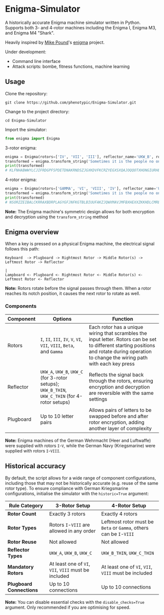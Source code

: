 # Enigma-Simulator

A historically accurate Enigma machine simulator written in Python. Supports both 3- and 4-rotor machines including the Enigma I, Enigma M3, and Enigma M4 "Shark".

Heavily inspired by [Mike Pound](https://github.com/mikepound)'s [enigma](https://github.com/mikepound/enigma) project.

Under development:

- Command line interface
- Attack scripts: bombe, fitness functions, machine learning

## Usage

Clone the repository:
```
git clone https://github.com/phenotypic/Enigma-Simulator.git
```

Change to the project directory:
```
cd Enigma-Simulator
```

Import the simulator:
```python
from enigma import Enigma
```

3-rotor enigma:
```python
enigma = Enigma(rotors=['IV', 'VII', 'III'], reflector_name='UKW_B', rotor_positions=[18, 5, 21], ring_settings=[2, 14, 19], plugboard_connections='bq cr di ej kw mt os px uz gh')
transformed = enigma.transform_string('Sometimes it is the people no one can imagine anything of who do the things no one can imagine')
print(transformed)
# KLFNHABWWYLCJIFRDGPFSPDETDNAKRNDSZJGXKDVFKCRZYEGXSXQAJOQQOTXHONGIURHBKPYIACN
```

4-rotor enigma:
```python
enigma = Enigma(rotors=['GAMMA', 'VI', 'VIII', 'IV'], reflector_name='UKW_C_THIN', rotor_positions=[19, 6, 25, 3], ring_settings=[8, 2, 12, 20], plugboard_connections='bq cr di ej kw mt os px uz gh')
transformed = enigma.transform_string('Sometimes it is the people no one can imagine anything of who do the things no one can imagine')
print(transformed)
# NSORZZEIBALCKRRAXBDRPLAGYGFJNFKGTBLBIUUFAKZJQWXMAVJMFBXHEXXZKKHDLCMRBDEXJDVJ
```

**Note:** The Enigma machine's symmetric design allows for both encryption and decryption using the `transform_string` method

## Enigma overview

When a key is pressed on a physical Enigma machine, the electrical signal follows this path:

```
Keyboard  -> Plugboard -> Rightmost Rotor -> Middle Rotor(s) -> Leftmost Rotor -> Reflector
                                                                                      |
Lampboard <- Plugboard <- Rightmost Rotor <- Middle Rotor(s) <- Leftmost Rotor <- Reflector
```

**Note:** Rotors rotate before the signal passes through them. When a rotor reaches its notch position, it causes the next rotor to rotate as well.

### Components

| Component | Options | Function |
| --- | --- | --- |
| Rotors | `I`, `II`, `III`, `IV`, `V`, `VI`, `VII`, `VIII`, `Beta`, and `Gamma` | Each rotor has a unique wiring that scrambles the input letter. Rotors can be set to different starting positions and rotate during operation to change the wiring path with each key press |
| Reflector | `UKW_A`, `UKW_B`, `UKW_C` (for 3-rotor setups); `UKW_B_THIN`, `UKW_C_THIN` (for 4-rotor setups) | Reflects the signal back through the rotors, ensuring encryption and decryption are reversible with the same settings |
| Plugboard | Up to 10 letter pairs | Allows pairs of letters to be swapped before and after rotor encryption, adding another layer of complexity |

**Note:** Enigma machines of the German Wehrmacht (Heer and Luftwaffe) were supplied with rotors `I`-`V`, while the German Navy (Kriegsmarine) were supplied with rotors `I`-`VIII`.

## Historical accuracy

By default, the script allows for a wide range of component configurations, including those that may not be historically accurate (e.g. reuse of the same rotor type). To ensure compliance with German Kriegsmarine configurations, initialise the simulator with the `historic=True` argument:

| Rule Category | 3-Rotor Setup | 4-Rotor Setup |
| --- | --- | --- |
| **Rotor Count** | Exactly 3 rotors | Exactly 4 rotors |
| **Rotor Types** | Rotors `I`-`VIII` are allowed in any order | Leftmost rotor must be `Beta` or `Gamma`, others can be `I`-`VIII` |
| **Rotor Reuse** | Not allowed | Not allowed |
| **Reflector Types** | `UKW_A`, `UKW_B`, `UKW_C` | `UKW_B_THIN`, `UKW_C_THIN` |
| **Mandatory Rotors** | At least one of `VI`, `VII`, `VIII` must be included | At least one of `VI`, `VII`, `VIII` must be included |
| **Plugboard Connections** | Up to 10 connections | Up to 10 connections |

**Note:** You can disable essential checks with the `disable_checks=True` argument. Only recommended if you are optimising for speed.


